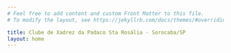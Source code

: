 ```yaml
---
# Feel free to add content and custom Front Matter to this file.
# To modify the layout, see https://jekyllrb.com/docs/themes/#overriding-theme-defaults

title: Clube de Xadrez da Padaco Sta Rosália - Sorocaba/SP
layout: home
---
```

